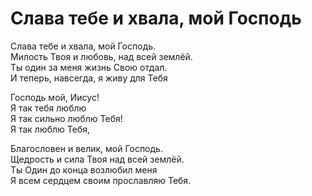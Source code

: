 # Слава тебе и хвала, мой Господь
Слава тебе и хвала, мой Господь.  
Милость Твоя и любовь, над всей землёй.  
Ты один за меня жизнь Свою отдал.  
И теперь, навсегда, я живу для Тебя  
  
Господь мой, Иисус!  
Я так тебя люблю  
Я так сильно люблю Тебя!  
Я так люблю Тебя,  
  
Благословен и велик, мой Господь.  
Щедрость и сила Твоя над всей землёй.  
Ты Один до конца возлюбил меня  
Я всем сердцем своим прославляю Тебя. 

